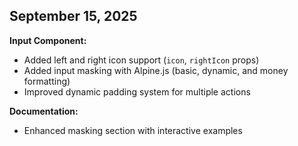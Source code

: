 ## September 15, 2025

**Input Component:**
- Added left and right icon support (`icon`, `rightIcon` props)
- Added input masking with Alpine.js (basic, dynamic, and money formatting)
- Improved dynamic padding system for multiple actions

**Documentation:**
- Enhanced masking section with interactive examples